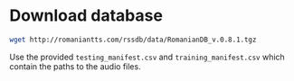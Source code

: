 # Download database
```bash
wget http://romaniantts.com/rssdb/data/RomanianDB_v.0.8.1.tgz
```

Use the provided `testing_manifest.csv` and `training_manifest.csv` which contain the paths to the audio files.